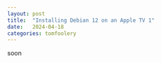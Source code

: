 ```yaml
---
layout: post
title:  "Installing Debian 12 on an Apple TV 1"
date:   2024-04-18
categories: tomfoolery
---
```

soon
